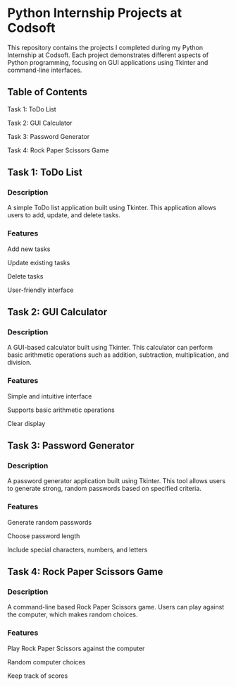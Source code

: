 # Python Internship Projects at Codsoft
This repository contains the projects I completed during my Python Internship at Codsoft. Each project demonstrates different aspects of Python programming, focusing on GUI applications using Tkinter and command-line interfaces.

## Table of Contents

Task 1: ToDo List

Task 2: GUI Calculator

Task 3: Password Generator

Task 4: Rock Paper Scissors Game

## Task 1: ToDo List
### Description
A simple ToDo list application built using Tkinter. This application allows users to add, update, and delete tasks.

### Features
Add new tasks

Update existing tasks

Delete tasks

User-friendly interface

## Task 2: GUI Calculator
### Description
A GUI-based calculator built using Tkinter. This calculator can perform basic arithmetic operations such as addition, subtraction, multiplication, and division.

### Features
Simple and intuitive interface

Supports basic arithmetic operations

Clear display

## Task 3: Password Generator
### Description
A password generator application built using Tkinter. This tool allows users to generate strong, random passwords based on specified criteria.

### Features
Generate random passwords

Choose password length

Include special characters, numbers, and letters

## Task 4: Rock Paper Scissors Game
### Description
A command-line based Rock Paper Scissors game. Users can play against the computer, which makes random choices.

### Features
Play Rock Paper Scissors against the computer

Random computer choices

Keep track of scores

